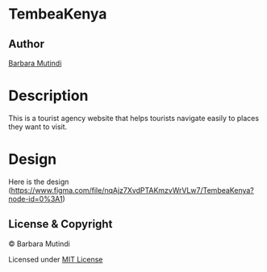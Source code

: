 # TembeaKenya
## Author  
  
[Barbara Mutindi](https://github.com/barbaramutindi)  
  
# Description 
This is a tourist agency website that helps tourists navigate easily to places they want to visit. 

# Design
Here is the design (https://www.figma.com/file/nqAjz7XvdPTAKmzvWrVLw7/TembeaKenya?node-id=0%3A1)

 ## License & Copyright
© Barbara Mutindi


Licensed under [MIT License](LICENSE)